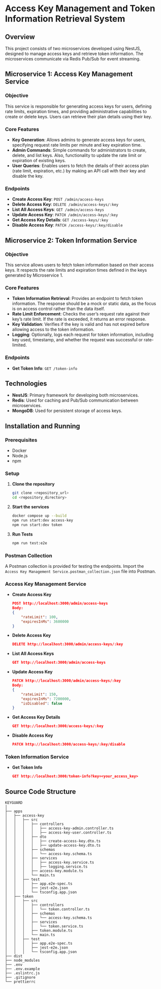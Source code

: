 # Access Key Management and Token Information Retrieval System

## Overview

This project consists of two microservices developed using NestJS, designed to manage access keys and retrieve token information. The microservices communicate via Redis Pub/Sub for event streaming.

## Microservice 1: Access Key Management Service

### Objective

This service is responsible for generating access keys for users, defining rate limits, expiration times, and providing administrative capabilities to create or delete keys. Users can retrieve their plan details using their key.

### Core Features

- **Key Generation**: Allows admins to generate access keys for users, specifying request rate limits per minute and key expiration time.
- **Admin Commands**: Simple commands for administrators to create, delete, and list keys. Also, functionality to update the rate limit or expiration of existing keys.
- **User Queries**: Enables users to fetch the details of their access plan (rate limit, expiration, etc.) by making an API call with their key and disable the key.

### Endpoints

- **Create Access Key**: `POST /admin/access-keys`
- **Delete Access Key**: `DELETE /admin/access-keys/:key`
- **List All Access Keys**: `GET /admin/access-keys`
- **Update Access Key**: `PATCH /admin/access-keys/:key`
- **Get Access Key Details**: `GET /access-keys/:key`
- **Disable Access Key**: `PATCH /access-keys/:key/disable`

## Microservice 2: Token Information Service

### Objective

This service allows users to fetch token information based on their access keys. It respects the rate limits and expiration times defined in the keys generated by Microservice 1.

### Core Features

- **Token Information Retrieval**: Provides an endpoint to fetch token information. The response should be a mock or static data, as the focus is on access control rather than the data itself.
- **Rate Limit Enforcement**: Checks the user’s request rate against their key’s rate limit. If the rate is exceeded, it returns an error response.
- **Key Validation**: Verifies if the key is valid and has not expired before allowing access to the token information.
- **Logging**: Optionally, logs each request for token information, including key used, timestamp, and whether the request was successful or rate-limited.

### Endpoints

- **Get Token Info**: `GET /token-info`

## Technologies

- **NestJS**: Primary framework for developing both microservices.
- **Redis**: Used for caching and Pub/Sub communication between microservices.
- **MongoDB**: Used for persistent storage of access keys.

## Installation and Running

### Prerequisites

- Docker
- Node.js
- npm

### Setup

1. **Clone the repository**

   ```sh
   git clone <repository_url>
   cd <repository_directory>
   ```

2. **Start the services**

   ```sh
   docker compose up --build
   npm run start:dev access-key
   npm run start:dev token
   ```

3. **Run Tests**
   ```sh
   npm run test:e2e
   ```

### Postman Collection

A Postman collection is provided for testing the endpoints. Import the `Access Key Management Service.postman_collection.json` file into Postman.

### Access Key Management Service

- **Create Access Key**

  ```json
  POST http://localhost:3000/admin/access-keys
  Body:
  {
      "rateLimit": 100,
      "expiresInMs": 3600000
  }
  ```

- **Delete Access Key**

  ```json
  DELETE http://localhost:3000/admin/access-keys/:key
  ```

- **List All Access Keys**

  ```json
  GET http://localhost:3000/admin/access-keys
  ```

- **Update Access Key**

  ```json
  PATCH http://localhost:3000/admin/access-keys/:key
  Body:
  {
      "rateLimit": 150,
      "expiresInMs": 7200000,
      "isDisabled": false
  }
  ```

- **Get Access Key Details**

  ```json
  GET http://localhost:3000/access-keys/:key
  ```

- **Disable Access Key**
  ```json
  PATCH http://localhost:3000/access-keys/:key/disable
  ```

### Token Information Service

- **Get Token Info**
  ```json
  GET http://localhost:3000/token-info?key=<your_access_key>
  ```

## Source Code Structure

```
KEYGUARD
│
├── apps
│   ├── access-key
│   │   ├── src
│   │   │   ├── controllers
│   │   │   │   ├── access-key-admin.controller.ts
│   │   │   │   ├── access-key-user.controller.ts
│   │   │   ├── dto
│   │   │   │   ├── create-access-key.dto.ts
│   │   │   │   ├── update-access-key.dto.ts
│   │   │   ├── schemas
│   │   │   │   └── access-key.schema.ts
│   │   │   ├── services
│   │   │   │   ├── access-key.service.ts
│   │   │   │   ├── logging.service.ts
│   │   │   ├── access-key.module.ts
│   │   │   └── main.ts
│   │   ├── test
│   │   │   ├── app.e2e-spec.ts
│   │   │   ├── jest-e2e.json
│   │   │   └── tsconfig.app.json
│   ├── token
│   │   ├── src
│   │   │   ├── controllers
│   │   │   │   └── token.controller.ts
│   │   │   ├── schemas
│   │   │   │   └── access-key.schema.ts
│   │   │   ├── services
│   │   │   │   └── token.service.ts
│   │   │   ├── token.module.ts
│   │   │   └── main.ts
│   │   ├── test
│   │   │   ├── app.e2e-spec.ts
│   │   │   ├── jest-e2e.json
│   │   │   └── tsconfig.app.json
├── dist
├── node_modules
├── .env
├── .env.example
├── .eslintrc.js
├── .gitignore
└── prettierrc
```
